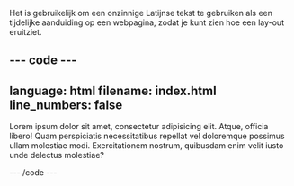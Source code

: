 Het is gebruikelijk om een onzinnige Latijnse tekst te gebruiken als een tijdelijke aanduiding op een webpagina, zodat je kunt zien hoe een lay-out eruitziet.

--- code ---
---
language: html
filename: index.html
line_numbers: false
---

<p>Lorem ipsum dolor sit amet, consectetur adipisicing elit. Atque, officia libero! Quam perspiciatis necessitatibus repellat vel doloremque possimus ullam molestiae modi. Exercitationem nostrum, quibusdam enim velit iusto unde delectus molestiae?</p>

--- /code ---
